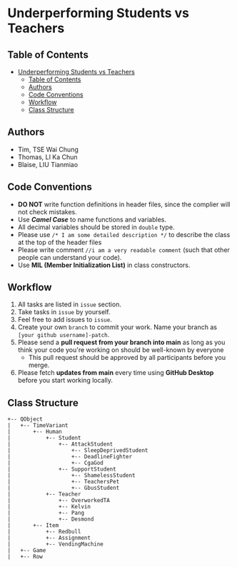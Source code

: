 # Underperforming Students vs Teachers
## Table of Contents
- [Underperforming Students vs Teachers](#underperforming-students-vs-teachers)
  - [Table of Contents](#table-of-contents)
  - [Authors](#authors)
  - [Code Conventions](#code-conventions)
  - [Workflow](#workflow)
  - [Class Structure](#class-structure)

## Authors
- Tim, TSE Wai Chung
- Thomas, LI Ka Chun
- Blaise, LIU Tianmiao

## Code Conventions
- **DO NOT** write function definitions in header files, since the complier will not check mistakes.
- Use ***Camel Case*** to name functions and variables.
- All decimal variables should be stored in `double` type.
- Please use `/* I am some detailed description */` to describe the class at the top of the header files
- Please write comment `//i am a very readable comment` (such that other people can understand your code).
- Use **MIL (Member Initialization List)** in class constructors.

## Workflow
1. All tasks are listed in `issue` section.
2. Take tasks in `issue` by yourself.
3. Feel free to add issues to `issue`.
4. Create your own `branch` to commit your work. Name your branch as `[your github username]-patch`.
5. Please send a **pull request from your branch into main** as long as you think your code you're working on should be well-known by everyone
   - This pull request should be approved by all participants before you merge.
6. Please fetch **updates from main** every time using **GitHub Desktop** before you start working locally.

## Class Structure
```
+-- QObject
|   +-- TimeVariant
|       +-- Human
|           +-- Student
|               +-- AttackStudent
|                   +-- SleepDeprivedStudent
|                   +-- DeadlineFighter
|                   +-- CgaGod
|               +-- SupportStudent
|                   +-- ShamelessStudent
|                   +-- TeachersPet
|                   +-- GbusStudent
|           +-- Teacher
|               +-- OverworkedTA
|               +-- Kelvin
|               +-- Pang
|               +-- Desmond
|       +-- Item
|           +-- Redbull
|           +-- Assignment
|           +-- VendingMachine
|   +-- Game
|   +-- Row
```
